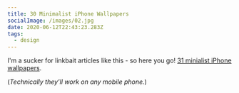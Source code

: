 ```yaml
---
title: 30 Minimalist iPhone Wallpapers
socialImage: /images/02.jpg
date: 2020-06-12T22:43:23.283Z
tags:
  - design
---
```

I'm a sucker for linkbait articles like this - so here you go! [31 minialist iPhone wallpapers](https://www.hongkiat.com/blog/minimalist-mobile-wallpapers/).

(*Technically they'll work on any mobile phone.*)